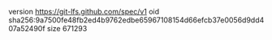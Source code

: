 version https://git-lfs.github.com/spec/v1
oid sha256:9a7500fe48fb2ed4b9762edbe65967108154d66efcb37e0056d9dd407a52490f
size 671293
